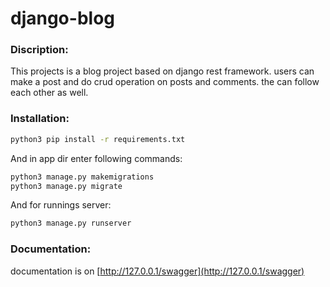 # django-blog

### Discription:
This projects is a blog project based on django rest framework. users can make a post and do crud operation on posts and comments. the can follow each other as well.

### Installation:
```bash
python3 pip install -r requirements.txt
```
And in app dir enter following commands:
```bash
python3 manage.py makemigrations
python3 manage.py migrate
```
And for runnings server:
```bash
python3 manage.py runserver
```


### Documentation:
documentation is on [http://127.0.0.1/swagger](http://127.0.0.1/swagger)

